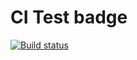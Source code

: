 # CI Test badge

[![Build status](https://ci.appveyor.com/api/projects/status/fbp7tdgi3fp16j4a?svg=true)](https://ci.appveyor.com/project/IrinaGinger/testing2)
